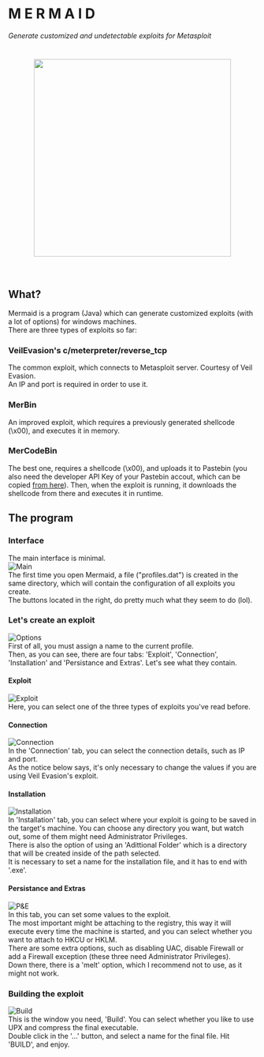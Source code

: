 # M E R M A I D
_Generate customized and undetectable exploits for Metasploit_

<h1 align='center'><img width='400' src='http://i.imgur.com/taEiE54.png'><br><br></h1>

## What?
Mermaid is a program (Java) which can generate customized exploits (with a lot of options) for windows machines.<br>
There are three types of exploits so far:<br>
### VeilEvasion's c/meterpreter/reverse_tcp
The common exploit, which connects to Metasploit server. Courtesy of Veil Evasion.<br>
An IP and port is required in order to use it.
### MerBin
An improved exploit, which requires a previously generated shellcode (\x00), and executes it in memory.<br>
### MerCodeBin
The best one, requires a shellcode (\x00), and uploads it to Pastebin (you also need the developer API Key of your Pastebin accout, which can be copied [from here](http://pastebin.com/api)). Then, when the exploit is running, it downloads the shellcode from there and executes it in runtime.<br>

## The program
### Interface
The main interface is minimal.<br>
![Main](http://i.imgur.com/Pv3sQ8I.png)<br>
The first time you open Mermaid, a file ("profiles.dat") is created in the same directory, which will contain the configuration of all exploits you create.<br>
The buttons located in the right, do pretty much what they seem to do (lol).

### Let's create an exploit
![Options](http://i.imgur.com/Gv0SCe7.png)<br>
First of all, you must assign a name to the current profile.<br>
Then, as you can see, there are four tabs: 'Exploit', 'Connection', 'Installation' and 'Persistance and Extras'. Let's see what they contain.
#### Exploit
![Exploit](http://i.imgur.com/cWapJjL.png)<br>
Here, you can select one of the three types of exploits you've read before.
#### Connection
![Connection](http://i.imgur.com/zxnU195.png)<br>
In the 'Connection' tab, you can select the connection details, such as IP and port.<br>
As the notice below says, it's only necessary to change the values if you are using Veil Evasion's exploit.
#### Installation
![Installation](http://i.imgur.com/S4eBhgt.png)<br>
In 'Installation' tab, you can select where your exploit is going to be saved in the target's machine. You can choose any directory you want, but watch out, some of them might need Administrator Privileges.<br>
There is also the option of using an 'Adittional Folder' which is a directory that will be created inside of the path selected.<br>
It is necessary to set a name for the installation file, and it has to end with '.exe'.
#### Persistance and Extras
![P&E](http://i.imgur.com/4LEHQwx.png)<br>
In this tab, you can set some values to the exploit.<br>
The most important might be attaching to the registry, this way it will execute every time the machine is started, and you can select whether you want to attach to HKCU or HKLM.<br>
There are some extra options, such as disabling UAC, disable Firewall or add a Firewall exception (these three need Administrator Privileges).<br>
Down there, there is a 'melt' option, which I recommend not to use, as it might not work.

### Building the exploit
![Build](http://i.imgur.com/63MpLJM.png)<br>
This is the window you need, 'Build'. You can select whether you like to use UPX and compress the final executable.<br>
Double click in the '...' button, and select a name for the final file. Hit 'BUILD', and enjoy.